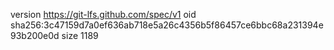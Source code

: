 version https://git-lfs.github.com/spec/v1
oid sha256:3c47159d7a0ef636ab718e5a26c4356b5f86457ce6bbc68a231394e93b200e0d
size 1189
